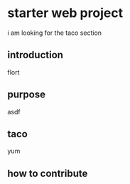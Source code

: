 # starter web project

i am looking for the taco section

## introduction

flort

## purpose

asdf

## taco

yum

## how to contribute